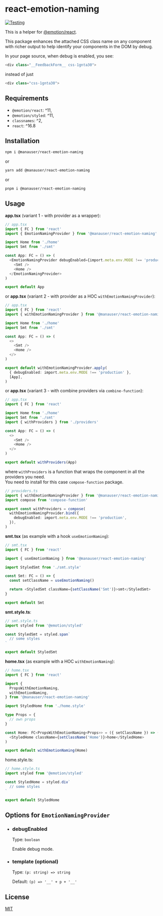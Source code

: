 # react-emotion-naming

[![Testing](https://github.com/manastack/react-emotion-naming/actions/workflows/test.yml/badge.svg)](https://github.com/manastack/react-emotion-naming/actions/workflows/test.yml)

This is a helper for [@emotion/react](https://www.npmjs.com/package/@emotion/react).

This package enhances the attached CSS class name on any component with richer output to help identify your components in the DOM by debug.

In your page source, when debug is enabled, you see:

```typescript jsx
<div class="__FeedbackForm__ css-1gnta30">
```

instead of just

```typescript jsx
<div class="css-1gnta30">
```

## Requirements

- `@emotion/react`: ^11,
- `@emotion/styled`: ^11,
- `classnames`: ^2,
- `react`: ^16.8

## Installation

```bash
npm i @manauser/react-emotion-naming
```

or

```bash
yarn add @manauser/react-emotion-naming
```

or

```bash
pnpm i @manauser/react-emotion-naming
```

## Usage

**app.tsx** (variant 1 - with provider as a wrapper):

```typescript jsx
// app.tsx
import { FC } from 'react'
import { EmotionNamingProvider } from '@manauser/react-emotion-naming'

import Home from './home'
import Smt from './smt'

const App: FC = () => (
  <EmotionNamingProvider debugEnabled={import.meta.env.MODE !== 'production'}>
    <Smt />
    <Home />
  </EmotionNamingProvider>
)

export default App
```

or **app.tsx** (variant 2 - with provider as a HOC `withEmotionNamingProvider`):

```typescript jsx
// app.tsx
import { FC } from 'react'
import { withEmotionNamingProvider } from '@manauser/react-emotion-naming'

import Home from './home'
import Smt from './smt'

const App: FC = () => (
  <>
    <Smt />
    <Home />
  </>
)

export default withEmotionNamingProvider.apply(
  { debugEnabled: import.meta.env.MODE !== 'production' },
  [App],
)
```

or **app.tsx** (variant 3 - with combine providers via `combine-function`):

```typescript jsx
// app.tsx
import { FC } from 'react'

import Home from './home'
import Smt from './smt'
import { withProviders } from './providers'

const App: FC = () => (
  <>
    <Smt />
    <Home />
  </>
)

export default withProviders(App)
```

where `withProviders` is a function that wraps the component in all the providers you need.  
You need to install for this case `compose-function` package.

```typescript jsx
// providers.ts
import { withEmotionNamingProvider } from '@manauser/react-emotion-naming'
import compose from 'compose-function'

export const withProviders = compose(
  withEmotionNamingProvider.bind({
    debugEnabled: import.meta.env.MODE !== 'production',
  }),
)
```

**smt.tsx** (as example with a hook `useEmotionNaming`):

```typescript jsx
// smt.tsx
import { FC } from 'react'

import { useEmotionNaming } from '@manauser/react-emotion-naming'

import StyledSmt from './smt.style'

const Smt: FC = () => {
  const setClassName = useEmotionNaming()

  return <StyledSmt className={setClassName('Smt')}>smt</StyledSmt>
}

export default Smt
```

**smt.style.ts**:

```typescript jsx
// smt.style.ts
import styled from '@emotion/styled'

const StyledSmt = styled.span`
  // some styles
`

export default StyledSmt
```

**home.tsx** (as example with a HOC `withEmotionNaming`):

```typescript jsx
// home.tsx
import { FC } from 'react'

import {
  PropsWithEmotionNaming,
  withEmotionNaming,
} from '@manauser/react-emotion-naming'

import StyledHome from './home.style'

type Props = {
  // own props
}

const Home: FC<PropsWithEmotionNaming<Props>> = ({ setClassName }) => (
  <StyledHome className={setClassName('Home')}>home</StyledHome>
)

export default withEmotionNaming(Home)
```

home.style.ts:

```typescript jsx
// home.style.ts
import styled from '@emotion/styled'

const StyledHome = styled.div`
  // some styles
`

export default StyledHome
```

## Options for `EmotionNamingProvider`

- ### debugEnabled

  Type: `boolean`

  Enable debug mode.

- ### template (optional)

  Type: `(p: string) => string`

  Default: `(p) => '__' + p + '__'`

## License

[MIT](https://choosealicense.com/licenses/mit/)
